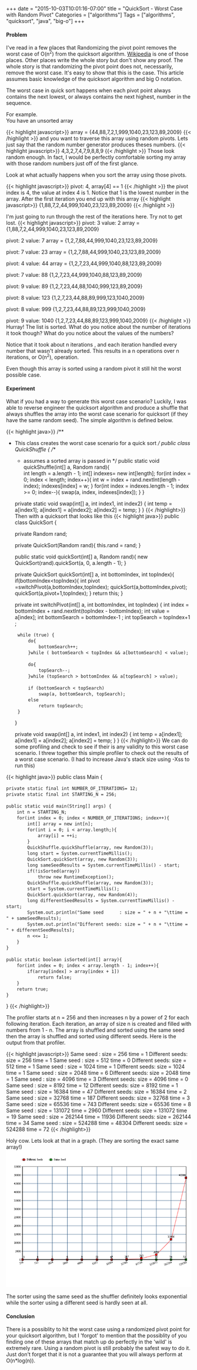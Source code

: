 +++
date = "2015-10-03T10:01:16-07:00"
title = "QuickSort - Worst Case with Random Pivot"
Categories = ["algorithms"]
Tags = ["algorithms", "quicksort", "java", "big-o"]
+++

#### Problem

I've read in a few places that Randomizing the pivot point removes the worst case of O(n<span style="position: relative; bottom: 1ex; font-size: 80%;">2</span>) from the quicksort algorithm. [Wikipedia](http://en.wikipedia.org/wiki/Quicksort#Analysis_of_randomized_quicksort) is one of those places. Other places write the whole story but don't show any proof. The whole story is that randomizing the pivot point does not, necessarily, remove the worst case. It's easy to show that this is the case. This article assumes basic knowledge of the quicksort algorithm and big O notation.

The worst case in quick sort happens when each pivot point always contains the next lowest, or always contains the next highest, number in the sequence.

For example. <br> You have an unsorted array

{{< highlight javascript>}}
array = {44,88,7,2,1,999,1040,23,123,89,2009}
{{< /highlight >}}
and you want to traverse this array using random pivots. Lets just say that the random number generator produces theses numbers.
{{< highlight javascript>}}
4,3,2,7,4,7,9,8,8,9
{{< /highlight >}}
Those look random enough. In fact, I would be perfectly comfortable sorting my array with those random numbers just off of the first glance.

Look at what actually happens when you sort the array using those pivots.

{{< highlight javascript>}}
pivot: 4, array[4] == 1
{{< /highlight >}}
the pivot index is 4, the value at index 4 is 1. Notice that 1 is the lowest number in the array. After the first iteration you end up with this array
{{< highlight javascript>}}
{1,88,7,2,44,999,1040,23,123,89,2009}
{{< /highlight >}}
<!--more-->
I'm just going to run through the rest of the iterations here. Try not to get lost.
{{< highlight javascript>}}
pivot: 3	 value: 2
array = {1,88,7,2,44,999,1040,23,123,89,2009}

pivot: 2	 value: 7
array = {1,2,7,88,44,999,1040,23,123,89,2009}

pivot: 7	 value: 23
array = {1,2,7,88,44,999,1040,23,123,89,2009}

pivot: 4	 value: 44
array = {1,2,7,23,44,999,1040,88,123,89,2009}

pivot: 7	 value: 88
{1,2,7,23,44,999,1040,88,123,89,2009}

pivot: 9	 value: 89
{1,2,7,23,44,88,1040,999,123,89,2009}

pivot: 8	 value: 123
{1,2,7,23,44,88,89,999,123,1040,2009}

pivot: 8	 value: 999
{1,2,7,23,44,88,89,123,999,1040,2009}

pivot: 9	 value: 1040
{1,2,7,23,44,88,89,123,999,1040,2009}
{{< /highlight >}}
Hurray! The list is sorted. What do you notice about the number of iterations it took though? What do you notice about the values of the numbers?

Notice that it took about n iterations , and each iteration handled every number that wasn't already sorted. This results in a n operations over n iterations, or O(n<span style="position: relative; bottom: 1ex; font-size: 80%;">2</span>), operation.

Even though this array is sorted using a random pivot it still hit the worst possible case.

#### Experiment

What if you had a way to generate this worst case scenario? Luckily, I was able to reverse engineer the quicksort algorithm and produce a shuffle that always shuffles the array into the worst case scenario for quicksort (if they have the same random seed). The simple algorithm is defined below.

{{< highlight java>}}
/**
 * This class creates the worst case scenario for a quick sort
 */
public class QuickShuffle {
	/**
	* assumes a sorted array is passed in
	*/
	public static void quickShuffle(int[] a, Random rand){		
		int length = a.length - 1;
		int[] indexes= new int[length];
		for(int index = 0; index < length; index++){
			int w = index + rand.nextInt(length - index);
			indexes[index] = w;
		}
		for(int index = indexes.length - 1; index >= 0; index--){
			swap(a, index, indexes[index]);
		}
	}

	private static void swap(int[] a, int index1, int index2) {
		int temp = a[index1];
		a[index1] = a[index2];
		a[index2] = temp;
	}
}
{{< /highlight>}}
Then with a quicksort that looks like this
{{< highlight java>}}
public class QuickSort {

	private Random rand;

	private QuickSort(Random rand){
		this.rand = rand;
	}

	public static void quickSort(int[] a, Random rand){
		new QuickSort(rand).quickSort(a, 0, a.length - 1);
	}

	private QuickSort quickSort(int[] a, int bottomIndex, int topIndex){
		if(bottomIndex<topIndex){
			int pivot =switchPivot(a,bottomIndex,topIndex);
			quickSort(a,bottomIndex,pivot);
			quickSort(a,pivot+1,topIndex);
		}
		return this;
	}

	private int switchPivot(int[] a, int bottomIndex, int topIndex) {
		int index = bottomIndex + rand.nextInt(topIndex - bottomIndex);
		int value = a[index];
		int bottomSearch = bottomIndex-1 ;
		int topSearch = topIndex+1 ;

		while (true) {
		    do{
		    	bottomSearch++;
		    }while ( bottomSearch < topIndex && a[bottomSearch] < value);

		    do{
		    	topSearch--;
		    }while (topSearch > bottomIndex && a[topSearch] > value);

		    if (bottomSearch < topSearch)
		    	swap(a, bottomSearch, topSearch);
		    else
		    	return topSearch;
		}
	}

	private void swap(int[] a, int index1, int index2) {
		int temp = a[index1];
		a[index1] = a[index2];
		a[index2] = temp;
	}
}
{{< /highlight>}}
We can do some profiling and check to see if their is any validity to this worst case scenario.
I threw together this simple profiler to check out the results of a worst case scenario. (I had to increase Java's stack size using -Xss to run this)

{{< highlight java>}}
public class Main {

	private static final int NUMBER_OF_ITERATIONS= 12;
	private static final int STARTING_N = 256;

	public static void main(String[] args) {
		int n = STARTING_N;
		for(int index = 0; index < NUMBER_OF_ITERATIONS; index++){
			int[] array = new int[n];
			for(int i = 0; i < array.length;){
				array[i] = ++i;
			}
			QuickShuffle.quickShuffle(array, new Random(3));
			long start = System.currentTimeMillis();
			QuickSort.quickSort(array, new Random(3));
			long sameSeedResults = System.currentTimeMillis() - start;
			if(!isSorted(array))
				throw new RuntimeException();
			QuickShuffle.quickShuffle(array, new Random(3));
			start = System.currentTimeMillis();
			QuickSort.quickSort(array, new Random(4));
			long differentSeedResults = System.currentTimeMillis() - start;
			System.out.println("Same seed      : size = " + n + "\ttime = " + sameSeedResults);
			System.out.println("Different seeds: size = " + n + "\ttime = " + differentSeedResults);
			n <<= 1;
		}			
	}

	public static boolean isSorted(int[] array){
		for(int index = 0; index < array.length - 1; index++){
			if(array[index] > array[index + 1])
				return false;
		}
		return true;
	}
}
{{< /highlight>}}

The profiler starts at n = 256 and then increases n by a power of 2 for each following iteration. Each iteration, an array of size n is created and filled with numbers from 1 - n. The array is shuffled and sorted using the same seed then the array is shuffled and sorted using different seeds. Here is the output from that profiler.

{{< highlight javascript>}}
Same seed      : size = 256	time = 1
Different seeds: size = 256	time = 1
Same seed      : size = 512	time = 0
Different seeds: size = 512	time = 1
Same seed      : size = 1024	time = 1
Different seeds: size = 1024	time = 1
Same seed      : size = 2048	time = 6
Different seeds: size = 2048	time = 1
Same seed      : size = 4096	time = 3
Different seeds: size = 4096	time = 0
Same seed      : size = 8192	time = 12
Different seeds: size = 8192	time = 1
Same seed      : size = 16384	time = 47
Different seeds: size = 16384	time = 2
Same seed      : size = 32768	time = 187
Different seeds: size = 32768	time = 3
Same seed      : size = 65536	time = 743
Different seeds: size = 65536	time = 8
Same seed      : size = 131072	time = 2960
Different seeds: size = 131072	time = 19
Same seed      : size = 262144	time = 11936
Different seeds: size = 262144	time = 34
Same seed      : size = 524288	time = 48304
Different seeds: size = 524288	time = 72
{{< /highlight>}}

Holy cow. Lets look at that in a graph. (They are sorting the exact same array!)
![Graph showing exponential curve](/images/20150202030320.png)

The sorter using the same seed as the shuffler definitely looks exponential while the sorter using a different seed is hardly seen at all.

#### Conclusion

There is a possiblity to hit the worst case using a randomized pivot point for your quicksort algorithm, but I 'forgot' to mention that the possiblity of you finding one of these arrays that match up do perfectly in the 'wild' is extremely rare. Using a random pivot is still probably the safest way to do it. Just don't forget that it is not a guarantee that you will always perform at O(n*log(n)).
